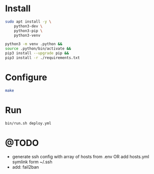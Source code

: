 # Install

```sh
sudo apt install -y \
    python3-dev \
    python3-pip \
    python3-venv

python3 -m venv .python &&
source .python/bin/activate &&
pip3 install --upgrade pip &&
pip3 install -r ./requirements.txt
```

# Configure

```sh
make
```

# Run

```sh
bin/run.sh deploy.yml
```

# @TODO

- generate ssh config with array of hosts from .env OR add hosts.yml symlink form ~/.ssh
- add: fail2ban
